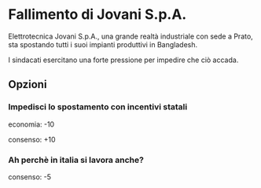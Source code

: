 # Fallimento di Jovani S.p.A.

Elettrotecnica Jovani S.p.A., una grande realtà industriale con sede a Prato, sta spostando tutti i suoi impianti produttivi in Bangladesh.

I sindacati esercitano una forte pressione per impedire che ciò accada.

## Opzioni

### Impedisci lo spostamento con incentivi statali
economia: -10

consenso: +10

### Ah perchè in italia si lavora anche?

consenso: -5
